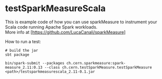 # testSparkMeasureScala

This is example code of how you can use sparkMeasure to instrument your Scala code
running Apache Spark workloads.  
More info at [https://github.com/LucaCanali/sparkMeasure]

How to run a test:
```
# build the jar
sbt package

bin/spark-submit --packages ch.cern.sparkmeasure:spark-measure_2.11:0.13 --class ch.cern.testSparkMeasure.testSparkMeasure <path>/testsparkmeasurescala_2.11-0.1.jar
```
